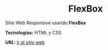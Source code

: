 <h1 align="center">FlexBox</h1>

Sitio Web Responsive usando **FlexBox**

**Tecnologías:** HTML y CSS

**URL:**  [Ir al sitio web](https://gianpieryup.github.io/Portfolio/1.%20FrontEnd/FlexBox/)

